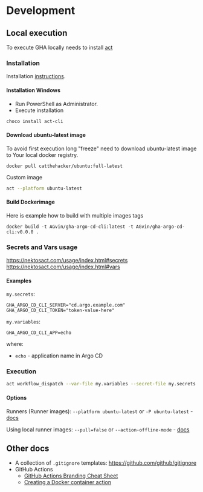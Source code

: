 # Development

## Local execution

To execute GHA locally needs to install [act](https://nektosact.com/)

### Installation

Installation [instructions](https://nektosact.com/installation/index.html).

#### Installation Windows

- Run PowerShell as Administrator.
- Execute installation

```powershell
choco install act-cli
```

#### Download ubuntu-latest image

To avoid first execution long "freeze" need to download ubuntu-latest image to Your local docker registry.

```shell
docker pull catthehacker/ubuntu:full-latest
```

Custom image

```bash
act --platform ubuntu-latest
```

#### Build Dockerimage

Here is example how to build with multiple images tags

```shell
docker build -t AGvin/gha-argo-cd-cli:latest -t AGvin/gha-argo-cd-cli:v0.0.0 .
```

### Secrets and Vars usage

https://nektosact.com/usage/index.html#secrets
https://nektosact.com/usage/index.html#vars

#### Examples

`my.secrets`:

```env
GHA_ARGO_CD_CLI_SERVER="cd.argo.example.com"
GHA_ARGO_CD_CLI_TOKEN="token-value-here"
```

`my.variables`:

```env
GHA_ARGO_CD_CLI_APP=echo
```

where:

- `echo` - application name in Argo CD

### Execution

```sh
act workflow_dispatch --var-file my.variables --secret-file my.secrets -W '.github/workflows/test-local.yml'
```

#### Options

Runners (Runner images):
`--platform ubuntu-latest` or `-P ubuntu-latest` - [docs](https://nektosact.com/usage/runners.html)

Using local runner images:
`--pull=false` or `--action-offline-mode` - [docs](https://nektosact.com/usage/runners.html#using-local-runner-images)

## Other docs

- A collection of `.gitignore` templates: https://github.com/github/gitignore
- GitHub Actions
  - [GitHub Actions Branding Cheat Sheet](https://haya14busa.github.io/github-action-brandings/)
  - [Creating a Docker container action](https://docs.github.com/en/actions/sharing-automations/creating-actions/creating-a-docker-container-action)
